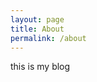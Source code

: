 ```yaml
---
layout: page
title: About
permalink: /about
---
```


<amp-img width="600" height="300" layout="responsive" src="http://lorempixel.com/600/300/sports"></amp-img>

this is my blog